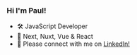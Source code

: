 ### Hi I'm Paul!
- 🛠   JavaScript Developer
- 💓   Next, Nuxt, Vue & React
- 📩   Please connect with me on [LinkedIn!](https://www.linkedin.com/in/paul-padian)

<!--
**paulpadian/paulpadian** is a ✨ _special_ ✨ repository because its `README.md` (this file) appears on your GitHub profile.

Here are some ideas to get you started:

- 🔭 I’m currently working on ...
- 🌱 I’m currently learning ...
- 👯 I’m looking to collaborate on ...
- 🤔 I’m looking for help with ...
- 💬 Ask me about ...
- 📫 How to reach me: ...
- 😄 Pronouns: ...
- ⚡ Fun fact: ...
-->
